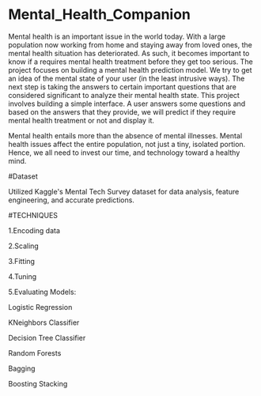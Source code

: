 # Mental_Health_Companion
Mental health is an important issue in the world today. With a large population now working from home and staying away from loved ones, the mental health situation has deteriorated. As such, it becomes important to know if a requires mental health treatment before they get too serious. The project focuses on building a mental health prediction model. We try to get an idea of the mental state of your user (in the least intrusive ways). The next step is taking the answers to certain important questions that are considered significant to analyze their mental health state. This project involves building a simple interface. A user answers some questions and based on the answers that they provide, we will predict if they require mental health treatment or not and display it. 

Mental health entails more than the absence of mental illnesses. Mental health issues affect the entire population, not just a tiny, isolated portion. Hence, we all need to invest our time, and technology toward a healthy mind.

#Dataset

Utilized Kaggle's Mental Tech Survey dataset for data analysis, feature engineering, and accurate predictions.

#TECHNIQUES

1.Encoding data

2.Scaling

3.Fitting

4.Tuning

5.Evaluating Models:

   Logistic Regression
   
   KNeighbors Classifier
   
   Decision Tree Classifier
   
   Random Forests
   
   Bagging 
   
   Boosting
   Stacking
